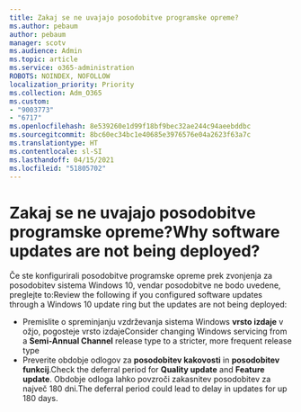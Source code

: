 ```yaml
---
title: Zakaj se ne uvajajo posodobitve programske opreme?
ms.author: pebaum
author: pebaum
manager: scotv
ms.audience: Admin
ms.topic: article
ms.service: o365-administration
ROBOTS: NOINDEX, NOFOLLOW
localization_priority: Priority
ms.collection: Adm_O365
ms.custom:
- "9003773"
- "6717"
ms.openlocfilehash: 8e539260e1d99f18bf9bec32ae244c94aeebddbc
ms.sourcegitcommit: 8bc60ec34bc1e40685e3976576e04a2623f63a7c
ms.translationtype: HT
ms.contentlocale: sl-SI
ms.lasthandoff: 04/15/2021
ms.locfileid: "51805702"
---
```

# <a name="why-software-updates-are-not-being-deployed"></a><span data-ttu-id="6aad2-102">Zakaj se ne uvajajo posodobitve programske opreme?</span><span class="sxs-lookup"><span data-stu-id="6aad2-102">Why software updates are not being deployed?</span></span>

<span data-ttu-id="6aad2-103">Če ste konfigurirali posodobitve programske opreme prek zvonjenja za posodobitev sistema Windows 10, vendar posodobitve ne bodo uvedene, preglejte to:</span><span class="sxs-lookup"><span data-stu-id="6aad2-103">Review the following if you configured software updates through a Windows 10 update ring but the updates are not being deployed:</span></span>  

- <span data-ttu-id="6aad2-104">Premislite o spreminjanju vzdrževanja sistema Windows  **vrsto izdaje**  v ožjo, pogosteje vrsto izdaje</span><span class="sxs-lookup"><span data-stu-id="6aad2-104">Consider changing Windows servicing from a  **Semi-Annual Channel**  release type to a stricter, more frequent release type</span></span>  
- <span data-ttu-id="6aad2-105">Preverite obdobje odlogov za  **posodobitev kakovosti**  in  **posodobitev funkcij**.</span><span class="sxs-lookup"><span data-stu-id="6aad2-105">Check the deferral period for  **Quality update**  and  **Feature update**.</span></span> <span data-ttu-id="6aad2-106">Obdobje odloga lahko povzroči zakasnitev posodobitev za največ 180 dni.</span><span class="sxs-lookup"><span data-stu-id="6aad2-106">The deferral period could lead to delay in updates for up 180 days.</span></span>
